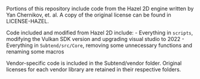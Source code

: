 Portions of this repository include code from the Hazel 2D engine written by Yan Chernikov, et. al. A copy of the original license can be found in LICENSE-HAZEL.

Code included and modified from Hazel 2D include:
    - Everything in `scripts`, modifying the Vulkan SDK version and upgrading visual studio to 2022
    - Everything in `Subtend/src/Core`, removing some unnecessary functions and renaming some macros

Vendor-specific code is included in the Subtend/vendor folder. Original licenses for each vendor library are retained in their respective folders.